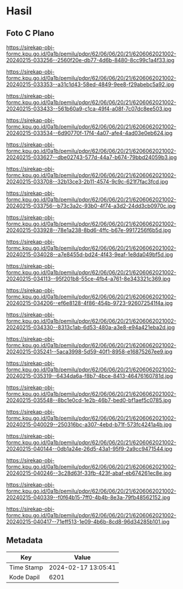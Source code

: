 # Hasil

## Foto C Plano

https://sirekap-obj-formc.kpu.go.id/0a1b/pemilu/pdpr/62/06/06/20/21/6206062021002-20240215-033256--2560f20e-db77-4d6b-8480-8cc99c1a4f33.jpg

https://sirekap-obj-formc.kpu.go.id/0a1b/pemilu/pdpr/62/06/06/20/21/6206062021002-20240215-033353--a31c1d43-58ed-4849-9ee8-f29abebc5a92.jpg

https://sirekap-obj-formc.kpu.go.id/0a1b/pemilu/pdpr/62/06/06/20/21/6206062021002-20240215-033433--561b60a9-c1ca-49f4-a08f-7c07dc8ee503.jpg

https://sirekap-obj-formc.kpu.go.id/0a1b/pemilu/pdpr/62/06/06/20/21/6206062021002-20240215-033534--6d90770f-17f4-4a07-afe4-4ad03e0eb624.jpg

https://sirekap-obj-formc.kpu.go.id/0a1b/pemilu/pdpr/62/06/06/20/21/6206062021002-20240215-033627--dbe02743-577d-44a7-b674-79bbd24059b3.jpg

https://sirekap-obj-formc.kpu.go.id/0a1b/pemilu/pdpr/62/06/06/20/21/6206062021002-20240215-033708--32b13ce3-2b11-4574-9c9c-621f7fac3fcd.jpg

https://sirekap-obj-formc.kpu.go.id/0a1b/pemilu/pdpr/62/06/06/20/21/6206062021002-20240215-033756--b73c3a2c-93b0-4f74-a3d2-24dd3cb0970c.jpg

https://sirekap-obj-formc.kpu.go.id/0a1b/pemilu/pdpr/62/06/06/20/21/6206062021002-20240215-033928--78e1a238-8bd6-4ffc-b67e-9917256f6b5d.jpg

https://sirekap-obj-formc.kpu.go.id/0a1b/pemilu/pdpr/62/06/06/20/21/6206062021002-20240215-034028--a7e8455d-bd24-4f43-9eaf-1e8da049bf5d.jpg

https://sirekap-obj-formc.kpu.go.id/0a1b/pemilu/pdpr/62/06/06/20/21/6206062021002-20240215-034113--95f201b8-55ce-4fb4-a761-8e343321c369.jpg

https://sirekap-obj-formc.kpu.go.id/0a1b/pemilu/pdpr/62/06/06/20/21/6206062021002-20240215-034206--ef6e8128-4f86-454b-9723-926072541f4a.jpg

https://sirekap-obj-formc.kpu.go.id/0a1b/pemilu/pdpr/62/06/06/20/21/6206062021002-20240215-034330--8313c1ab-6d53-480a-a3e8-e94a421eba2d.jpg

https://sirekap-obj-formc.kpu.go.id/0a1b/pemilu/pdpr/62/06/06/20/21/6206062021002-20240215-035241--5aca3998-5d59-40f1-8958-e16875267ee9.jpg

https://sirekap-obj-formc.kpu.go.id/0a1b/pemilu/pdpr/62/06/06/20/21/6206062021002-20240215-035319--6434da6a-f8b7-4bce-8413-46476160781d.jpg

https://sirekap-obj-formc.kpu.go.id/0a1b/pemilu/pdpr/62/06/06/20/21/6206062021002-20240215-035548--8bc1e0cd-1e2b-46b7-bed0-bf1aef5c0785.jpg

https://sirekap-obj-formc.kpu.go.id/0a1b/pemilu/pdpr/62/06/06/20/21/6206062021002-20240215-040029--250316bc-a307-4ebd-b71f-573fc4241a4b.jpg

https://sirekap-obj-formc.kpu.go.id/0a1b/pemilu/pdpr/62/06/06/20/21/6206062021002-20240215-040144--0db1a24e-26d5-43a1-95f9-2a9cc9471544.jpg

https://sirekap-obj-formc.kpu.go.id/0a1b/pemilu/pdpr/62/06/06/20/21/6206062021002-20240215-040246--3c28d63f-33fb-423f-abaf-eb674261ec8e.jpg

https://sirekap-obj-formc.kpu.go.id/0a1b/pemilu/pdpr/62/06/06/20/21/6206062021002-20240215-040339--f0f64b15-7ff0-4b4b-8e3a-79fb48562152.jpg

https://sirekap-obj-formc.kpu.go.id/0a1b/pemilu/pdpr/62/06/06/20/21/6206062021002-20240215-040417--71eff513-1e09-4b6b-8cd8-96d34285b101.jpg


## Metadata

| Key        | Value               |
| ---------- | ------------------- |
| Time Stamp | 2024-02-17 13:05:41 |
| Kode Dapil | 6201                |



